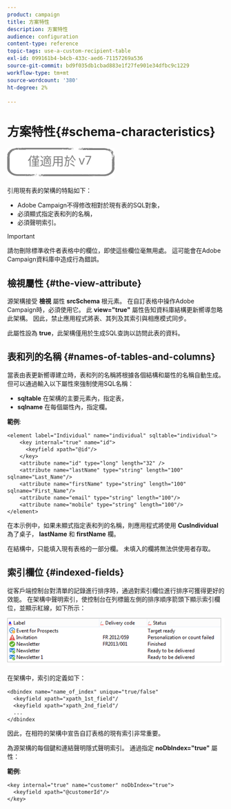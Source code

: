 ```yaml
---
product: campaign
title: 方案特性
description: 方案特性
audience: configuration
content-type: reference
topic-tags: use-a-custom-recipient-table
exl-id: 099161b4-b4cb-433c-aed6-71157269a536
source-git-commit: bd9f035db1cbad883e1f27fe901e34dfbc9c1229
workflow-type: tm+mt
source-wordcount: '380'
ht-degree: 2%

---
```


# 方案特性{#schema-characteristics}

![](../../assets/v7-only.svg)

引用現有表的架構的特點如下：

* Adobe Campaign不得修改相對於現有表的SQL對象，
* 必須顯式指定表和列的名稱，
* 必須聲明索引。

>[!IMPORTANT]
>
>請勿刪除標準收件者表格中的欄位，即使這些欄位毫無用處。 這可能會在Adobe Campaign資料庫中造成行為錯誤。

## 檢視屬性 {#the-view-attribute}

源架構接受 **檢視** 屬性 **srcSchema** 根元素。 在自訂表格中操作Adobe Campaign時，必須使用它。 此 **view=&quot;true&quot;** 屬性告知資料庫結構更新嚮導忽略此架構。 因此，禁止應用程式將表、其列及其索引與相應模式同步。

此屬性設為 **true**，此架構僅用於生成SQL查詢以訪問此表的資料。

## 表和列的名稱 {#names-of-tables-and-columns}

當表由表更新嚮導建立時，表和列的名稱將根據各個結構和屬性的名稱自動生成。 但可以通過輸入以下屬性來強制使用SQL名稱：

* **sqltable** 在架構的主要元素內，指定表，
* **sqlname** 在每個屬性內，指定欄。

**範例**:

```
<element label="Individual" name="individual" sqltable="individual">
    <key internal="true" name="id">
      <keyfield xpath="@id"/>
    </key> 
    <attribute name="id" type="long" length="32" />
    <attribute name="lastName" type="string" length="100" sqlname="Last_Name"/>
    <attribute name="firstName" type="string" length="100" sqlname="First_Name"/>
    <attribute name="email" type="string" length="100"/>
    <attribute name="mobile" type="string" length="100"/>
</element>
```

在本示例中，如果未顯式指定表和列的名稱，則應用程式將使用 **CusIndividual** 為了桌子， **lastName** 和 **firstName** 欄。

在結構中，只能填入現有表格的一部分欄。 未填入的欄將無法供使用者存取。

## 索引欄位 {#indexed-fields}

從客戶端控制台對清單的記錄進行排序時，通過對索引欄位進行排序可獲得更好的效能。 在架構中聲明索引，使控制台在列標籤左側的排序順序箭頭下顯示索引欄位，並顯示紅線，如下所示：

![](assets/s_ncs_integration_mapping_index.png)

在架構中，索引的定義如下：

```
<dbindex name="name_of_index" unique="true/false"
  <keyfield xpath="xpath_1st_field"/
  <keyfield xpath="xpath_2nd_field"/
  ...
</dbindex
```

因此，在相符的架構中宣告自訂表格的現有索引非常重要。

為源架構的每個鍵和連結聲明隱式聲明索引。 通過指定 **noDbIndex=&quot;true&quot;** 屬性：

**範例**:

```
<key internal="true" name="customer" noDbIndex="true">
  <keyfield xpath="@customerId"/>
</key>
```
